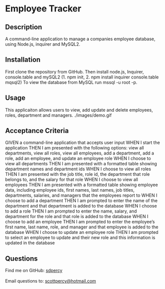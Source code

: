 # Employee Tracker

## Description
A command-line application to manage a companies employee database, using Node.js, inquirer and MySQL2.

## Installation
First clone the repository from GitHub.  Then install node.js, Inquirer, console.table and mySQL2 (1. npm init, 2. npm install inquirer console.table mqsql2) 
To view the database from MySQL run mssql -u root -p.

## Usage
This applicaiton allows users to view, add update and delete employees, roles, department and managers.
./images/demo.gif

## Acceptance Criteria
GIVEN a command-line application that accepts user input
WHEN I start the application
THEN I am presented with the following options: view all departments, view all roles, view all employees, add a department, add a role, add an employee, and update an employee role
WHEN I choose to view all departments
THEN I am presented with a formatted table showing department names and department ids
WHEN I choose to view all roles
THEN I am presented with the job title, role id, the department that role belongs to, and the salary for that role
WHEN I choose to view all employees
THEN I am presented with a formatted table showing employee data, including employee ids, first names, last names, job titles, departments, salaries, and managers that the employees report to
WHEN I choose to add a department
THEN I am prompted to enter the name of the department and that department is added to the database
WHEN I choose to add a role
THEN I am prompted to enter the name, salary, and department for the role and that role is added to the database
WHEN I choose to add an employee
THEN I am prompted to enter the employee’s first name, last name, role, and manager and that employee is added to the database
WHEN I choose to update an employee role
THEN I am prompted to select an employee to update and their new role and this information is updated in the database 


## Questions

Find me on GitHub: [sdpercy](https://github.com/sdpercy)<br />
<br />
Email questions to: scottpercy@hotmail.com<br />

